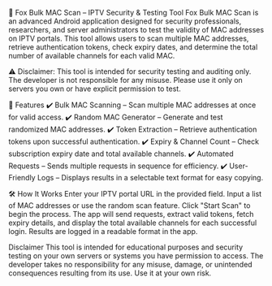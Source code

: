 🦊 Fox Bulk MAC Scan – IPTV Security & Testing Tool
Fox Bulk MAC Scan is an advanced Android application designed for security professionals, researchers, 
and server administrators to test the validity of MAC addresses on IPTV portals. 
This tool allows users to scan multiple MAC addresses, retrieve authentication tokens, check expiry dates, and determine the total number of available channels for each valid MAC.

⚠️ Disclaimer: This tool is intended for security testing and auditing only. The developer is not responsible for any misuse. Please use it only on servers you own or have explicit permission to test.

🚀 Features
✔️ Bulk MAC Scanning – Scan multiple MAC addresses at once for valid access.
✔️ Random MAC Generator – Generate and test randomized MAC addresses.
✔️ Token Extraction – Retrieve authentication tokens upon successful authentication.
✔️ Expiry & Channel Count – Check subscription expiry date and total available channels.
✔️ Automated Requests – Sends multiple requests in sequence for efficiency.
✔️ User-Friendly Logs – Displays results in a selectable text format for easy copying.

🛠 How It Works
Enter your IPTV portal URL in the provided field.
Input a list of MAC addresses or use the random scan feature.
Click "Start Scan" to begin the process.
The app will send requests, extract valid tokens, fetch expiry details, and display the total available channels for each successful login.
Results are logged in a readable format in the app.


Disclaimer
This tool is intended for educational purposes and security testing on your own servers or systems you have permission to access. 
The developer takes no responsibility for any misuse, damage, or unintended consequences resulting from its use. Use it at your own risk.
